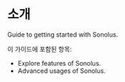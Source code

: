 # 소개

Guide to getting started with Sonolus.

이 가이드에 포함된 항목:

- Explore features of Sonolus.
- Advanced usages of Sonolus.
